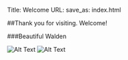 Title: Welcome 
URL:
save_as: index.html


##Thank you for visiting. Welcome!


###Beautiful Walden


![Alt Text]({filename}/images/wa.jpg)
![Alt Text]({filename}/images/34.jpg)

